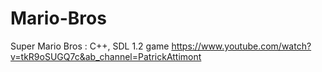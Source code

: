 # Mario-Bros
Super Mario Bros : C++, SDL 1.2 game
https://www.youtube.com/watch?v=tkR9oSUGQ7c&ab_channel=PatrickAttimont
